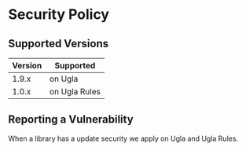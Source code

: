 # Security Policy

## Supported Versions

| Version | Supported          |
| ------- | ------------------ |
| 1.9.x | on Ugla |
| 1.0.x   | on Ugla Rules               |

## Reporting a Vulnerability

When a library has a update security we apply on Ugla and Ugla Rules.
